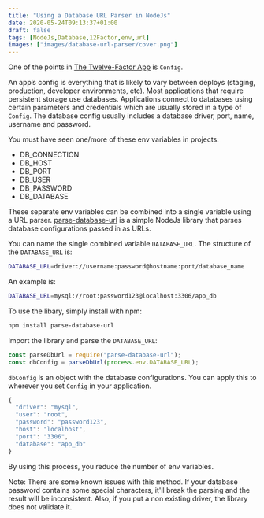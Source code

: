 ```yaml
---
title: "Using a Database URL Parser in NodeJs"
date: 2020-05-24T09:13:37+01:00
draft: false
tags: [NodeJs,Database,12Factor,env,url]
images: ["images/database-url-parser/cover.png"]
---
```



One of the points in [The Twelve-Factor App](https://12factor.net/) is `Config`.

 An app’s config is everything that is likely to vary between deploys (staging, production, developer environments, etc). Most applications that require persistent storage use databases. Applications connect to databases using certain parameters and credentials which are usually stored in a type of `Config`. The database config usually includes a database driver, port, name, username and password.

You must have seen one/more of these env variables in projects:

- DB_CONNECTION
- DB_HOST
- DB_PORT
- DB_USER
- DB_PASSWORD
- DB_DATABASE

These separate env variables can be combined into a single variable using a URL parser. [parse-database-url](https://www.npmjs.com/package/parse-database-url) is a simple NodeJs library that parses database configurations passed in as URLs.

You can name the single combined variable `DATABASE_URL`. The structure of the `DATABASE_URL` is:
```sh
DATABASE_URL=driver://username:password@hostname:port/database_name
```

An example is:

```sh
DATABASE_URL=mysql://root:password123@localhost:3306/app_db
```

To use the libary, simply install with npm:

```sh
npm install parse-database-url
```

Import the library and parse the `DATABASE_URL`:

```js
const parseDbUrl = require("parse-database-url");
const dbConfig = parseDbUrl(process.env.DATABASE_URL);
```

`dbConfig` is an object with the database configurations. You can apply this to wherever you set `Config` in your application.

```js
{
  "driver": "mysql",
  "user": "root",
  "password": "password123",
  "host": "localhost",
  "port": "3306",
  "database": "app_db"
}
```

By using this process, you reduce the number of env variables.

Note: There are some known issues with this method. If your database password contains some special characters, it'll break the parsing and the result will be inconsistent. Also, if you put a non existing driver, the library does not validate it.
